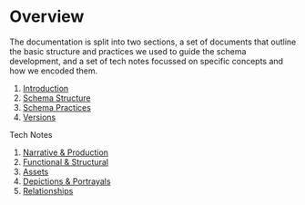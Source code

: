 # Overview
The documentation is split into two sections, a set of documents that outline the basic structure and practices we used to guide the schema development, and a set of tech notes focussed on specific concepts and how we encoded them.

1. [Introduction](./Docs/Overview/Introduction.md) 
2. [Schema Structure](./Docs/Overview/Schema-Structure.md)
3. [Schema Practices](./Docs/Overview/Schema-Practices.md)
4. [Versions](./Docs/Overview/Schema-Version.md)

Tech Notes
1. [Narrative & Production](./Docs/Tech-Notes/Narrative&Production.md)
2. [Functional & Structural](./Docs/Tech-Notes/Functional&Structural.md)
3. [Assets](./Docs/Tech-Notes/Assets.md)
4. [Depictions & Portrayals](./Docs/Tech-Notes/Depictions&Portrayals.md)
5. [Relationships](./Docs/Tech-Notes/Relationships.md)
